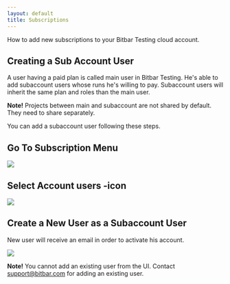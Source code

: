 ```yaml
---
layout: default
title: Subscriptions
---
```


How to add new subscriptions to your Bitbar Testing cloud account.

## Creating a Sub Account User

A user having a paid plan is called main user in Bitbar Testing. He's able
to add subaccount users whose runs he's willing to pay. Subaccount
users will inherit the same plan and roles than the main user.
 
**Note!** Projects between main and subaccount are not shared by
  default. They need to share separately.
 
You can add a subaccount user following these steps.
 
## Go To Subscription Menu

![]({{site.github.url}}/assets/user-manuals/subscriptions/subscriptions_link.png)

## Select Account users -icon

![]({{site.github.url}}/assets/user-manuals/subscriptions/subscriptions_select_account.png)
 
## Create a New User as a Subaccount User

New user will receive an email in order to activate his account.

![]({{site.github.url}}/assets/user-manuals/subscriptions/subscriptions_create_new_user.png)

**Note!** You cannot add an existing user from the UI. Contact
  support@bitbar.com for adding an existing user.

